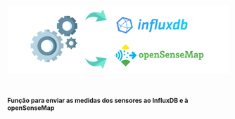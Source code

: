 <p align="center">
  <img src="logo.png" alt="Logotipo do projeto" />
</p>
<br/>

<h4>Função para enviar as medidas dos sensores ao InfluxDB e à openSenseMap</h4>